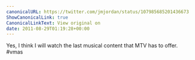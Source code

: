 ```yaml
---
canonicalURL: https://twitter.com/jmjordan/status/107985685201436673
ShowCanonicalLink: true
CanonicalLinkText: View original on
date: 2011-08-29T01:19:28+00:00
---
```

Yes, I think I will watch the last musical content that MTV has to offer. #vmas